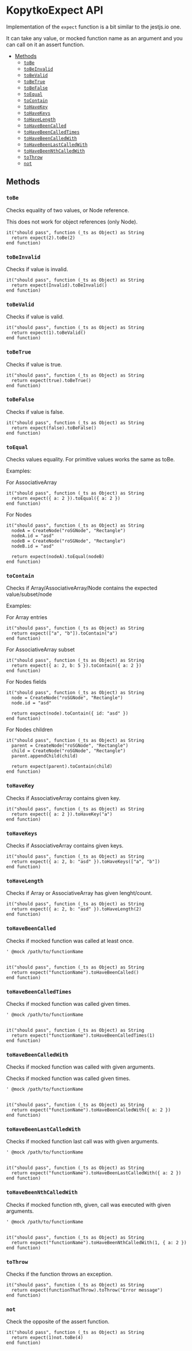 # KopytkoExpect API

Implementation of the `expect` function is a bit similar to the jestjs.io one.

It can take any value, or mocked function name as an argument and you can call on it an assert function.

- [Methods](#methods)
  - [`toBe`](#tobe)
  - [`toBeInvalid`](#tobeinvalid)
  - [`toBeValid`](#tobevalid)
  - [`toBeTrue`](#tobetrue)
  - [`toBeFalse`](#tobefalse)
  - [`toEqual`](#toequal)
  - [`toContain`](#tocontain)
  - [`toHaveKey`](#tohavekey)
  - [`toHaveKeys`](#tohavekeys)
  - [`toHaveLength`](#tohavelength)
  - [`toHaveBeenCalled`](#tohavebeencalled)
  - [`toHaveBeenCalledTimes`](#tohavebeencalledtimes)
  - [`toHaveBeenCalledWith`](#tohavebeencalledwith)
  - [`toHaveBeenLastCalledWith`](#tohavebeenlastcalledwith)
  - [`toHaveBeenNthCalledWith`](#tohavebeennthcalledwith)
  - [`toThrow`](#tothrow)
  - [`not`](#not)

## Methods

### `toBe`

Checks equality of two values, or Node reference.

This does not work for object references (only Node).

```brs
it("should pass", function (_ts as Object) as String
  return expect(2).toBe(2)
end function)
```

### `toBeInvalid`

Checks if value is invalid.

```brs
it("should pass", function (_ts as Object) as String
  return expect(Invalid).toBeInvalid()
end function)
```

### `toBeValid`

Checks if value is valid.

```brs
it("should pass", function (_ts as Object) as String
  return expect(1).toBeValid()
end function)
```

### `toBeTrue`

Checks if value is true.

```brs
it("should pass", function (_ts as Object) as String
  return expect(true).toBeTrue()
end function)
```

### `toBeFalse`

Checks if value is false.

```brs
it("should pass", function (_ts as Object) as String
  return expect(false).toBeFalse()
end function)
```

### `toEqual`

Checks values equality. For primitive values works the same as toBe.

Examples:

For AssociativeArray

```brs
it("should pass", function (_ts as Object) as String
  return expect({ a: 2 }).toEqual({ a: 2 })
end function)
```

For Nodes

```brs
it("should pass", function (_ts as Object) as String
  nodeA = CreateNode("roSGNode", "Rectangle")
  nodeA.id = "asd"
  nodeB = CreateNode("roSGNode", "Rectangle")
  nodeB.id = "asd"

  return expect(nodeA).toEqual(nodeB)
end function)
```

### `toContain`

Checks if Array/AssociativeArray/Node contains the expected value/subset/node

Examples:

For Array entries

```brs
it("should pass", function (_ts as Object) as String
  return expect(["a", "b"]).toContain("a")
end function)
```

For AssociativeArray subset

```brs
it("should pass", function (_ts as Object) as String
  return expect({ a: 2, b: 5 }).toContain({ a: 2 })
end function)
```

For Nodes fields

```brs
it("should pass", function (_ts as Object) as String
  node = CreateNode("roSGNode", "Rectangle")
  node.id = "asd"

  return expect(node).toContain({ id: "asd" })
end function)
```

For Nodes children

```brs
it("should pass", function (_ts as Object) as String
  parent = CreateNode("roSGNode", "Rectangle")
  child = CreateNode("roSGNode", "Rectangle")
  parent.appendChild(child)

  return expect(parent).toContain(child)
end function)
```

### `toHaveKey`

Checks if AssociativeArray contains given key.

```brs
it("should pass", function (_ts as Object) as String
  return expect({ a: 2 }).toHaveKey("a")
end function)
```

### `toHaveKeys`

Checks if AssociativeArray contains given keys.

```brs
it("should pass", function (_ts as Object) as String
  return expect({ a: 2, b: "asd" }).toHaveKeys(["a", "b"])
end function)
```

### `toHaveLength`

Checks if Array or AssociativeArray has given lenght/count.

```brs
it("should pass", function (_ts as Object) as String
  return expect({ a: 2, b: "asd" }).toHaveLength(2)
end function)
```

### `toHaveBeenCalled`

Checks if mocked function was called at least once.

```brs
' @mock /path/to/functionName


it("should pass", function (_ts as Object) as String
  return expect("functionName").toHaveBeenCalled()
end function)
```

### `toHaveBeenCalledTimes`

Checks if mocked function was called given times.

```brs
' @mock /path/to/functionName


it("should pass", function (_ts as Object) as String
  return expect("functionName").toHaveBeenCalledTimes(1)
end function)
```

### `toHaveBeenCalledWith`

Checks if mocked function was called with given arguments.

Checks if mocked function was called given times.

```brs
' @mock /path/to/functionName


it("should pass", function (_ts as Object) as String
  return expect("functionName").toHaveBeenCalledWith({ a: 2 })
end function)
```

### `toHaveBeenLastCalledWith`

Checks if mocked function last call was with given arguments.

```brs
' @mock /path/to/functionName


it("should pass", function (_ts as Object) as String
  return expect("functionName").toHaveBeenLastCalledWith({ a: 2 })
end function)
```

### `toHaveBeenNthCalledWith`

Checks if mocked function nth, given, call was executed with given arguments.

```brs
' @mock /path/to/functionName


it("should pass", function (_ts as Object) as String
  return expect("functionName").toHaveBeenNthCalledWith(1, { a: 2 })
end function)
```

### `toThrow`

Checks if the function throws an exception.

```brs
it("should pass", function (_ts as Object) as String
  return expect(functionThatThrow).toThrow("Error message")
end function)
```

### `not`

Check the opposite of the assert function.

```brs
it("should pass", function (_ts as Object) as String
  return expect(1)not.toBe(4)
end function)
```

